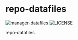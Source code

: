 # repo-datafiles
[![manager-datafiles](https://img.shields.io/badge/NQDEV-repo_datafiles-brightgreen.svg)](https://datas.quyit.id.vn)
[![LICENSE](https://img.shields.io/badge/license_scan-passing-brightgreen.svg)](https://datas.quyit.id.vn/LICENSE)

repo-datafiles
